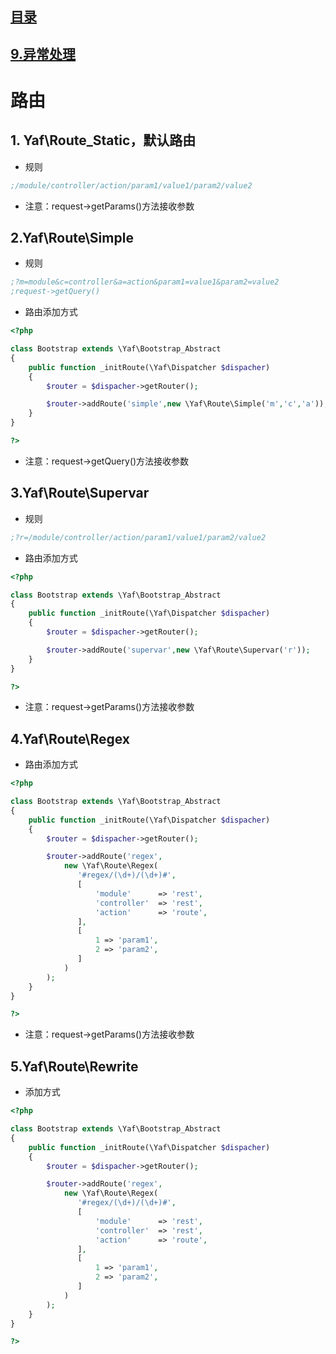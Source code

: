 ## [目录](https://github.com/jhq0113/yafr/blob/master/docs/index.md)

## [9.异常处理](https://github.com/jhq0113/yafr/blob/master/docs/yaf/9.异常处理.md)

# 路由

## 1. Yaf\Route_Static，默认路由
* 规则

```ini
;/module/controller/action/param1/value1/param2/value2
```

* 注意：request->getParams()方法接收参数

## 2.Yaf\Route\Simple 

* 规则
```ini
;?m=module&c=controller&a=action&param1=value1&param2=value2
;request->getQuery()

```

* 路由添加方式

```php
<?php

class Bootstrap extends \Yaf\Bootstrap_Abstract
{
    public function _initRoute(\Yaf\Dispatcher $dispacher)
    {
        $router = $dispacher->getRouter();

        $router->addRoute('simple',new \Yaf\Route\Simple('m','c','a'));
    }
}

?>
```

* 注意：request->getQuery()方法接收参数

## 3.Yaf\Route\Supervar

* 规则
```ini
;?r=/module/controller/action/param1/value1/param2/value2
```

* 路由添加方式
```php
<?php

class Bootstrap extends \Yaf\Bootstrap_Abstract
{
    public function _initRoute(\Yaf\Dispatcher $dispacher)
    {
        $router = $dispacher->getRouter();

        $router->addRoute('supervar',new \Yaf\Route\Supervar('r'));
    }
}

?>
```

* 注意：request->getParams()方法接收参数

## 4.Yaf\Route\Regex

* 路由添加方式
```php
<?php

class Bootstrap extends \Yaf\Bootstrap_Abstract
{
    public function _initRoute(\Yaf\Dispatcher $dispacher)
    {
        $router = $dispacher->getRouter();

        $router->addRoute('regex',
            new \Yaf\Route\Regex(
               '#regex/(\d+)/(\d+)#',
               [
                   'module'      => 'rest',
                   'controller'  => 'rest',
                   'action'      => 'route',
               ],
               [
                   1 => 'param1',
                   2 => 'param2',
               ]
            )
        );
    }
}

?>
```


* 注意：request->getParams()方法接收参数

## 5.Yaf\Route\Rewrite

* 添加方式
```php
<?php

class Bootstrap extends \Yaf\Bootstrap_Abstract
{
    public function _initRoute(\Yaf\Dispatcher $dispacher)
    {
        $router = $dispacher->getRouter();

        $router->addRoute('regex',
            new \Yaf\Route\Regex(
               '#regex/(\d+)/(\d+)#',
               [
                   'module'      => 'rest',
                   'controller'  => 'rest',
                   'action'      => 'route',
               ],
               [
                   1 => 'param1',
                   2 => 'param2',
               ]
            )
        );
    }
}

?>
```


